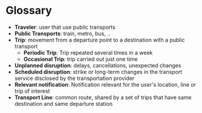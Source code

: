 # Glossary

* **Traveler**: user that use public transports
* **Public Transports**: train, metro, bus, ..
* **Trip**: movement from a departure point to a destination with a public transport
	* **Periodic Trip**: Trip repeated several times in a week
	* **Occasional Trip**: trip carried out just one time
* **Unplanned disruption**: delays, cancellations, unexpected changes
* **Scheduled disruption**: strike or long-term changes in the transport service disclosed by the transportation provider
* **Relevant notification**: Notification relevant for the user's location, line or trip of interest
* **Transport Line**: common route, shared by a set of trips that have same destination and same departure station
